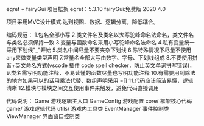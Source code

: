 egret + fairyGui 项目框架
egret：5.3.10
fairyGui:免费版 2020 4.0

项目采用MVC设计模式 达到视图、数据、逻辑分离，降低耦合。

编码规范：
    1.包名全部小写
    2.类文件名及类名以大写驼峰命名法命名，类文件名与类名必须保持一致
    3.变量与函数命名采用小写驼峰命名法命名
    4.私有变量统一采用下划线"_"开始
    5.类名中间尽量不要夹杂下划线
    6.除特殊情况下尽量不使用any来做变量类型声明
    7.常量名全部大写由数字、字母、下划线组成
    8.不要使用拼音+英文命名方式(vscode 插件 code spell checker，防止英文单词拼写错误)，
    9.类名需写明功能注释，不易读懂的函数尽量也写明功能注释
    10.有需要用到除法的地方如果可以的话用乘法代替、数组声明采用 =[]
    11.代码应该简洁易懂，逻辑清晰
    12.模块与模块之间交互使用事件来触发，避免代码直接调用

代码说明：
    Game 游戏逻辑主入口
    GameConfig 游戏配置
    core/ 框架核心代码
    game/ 游戏逻辑代码
    utils/ 游戏内工具类
    EventManager 事件控制类
    ViewManager 界面窗口控制类